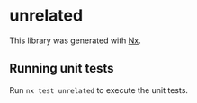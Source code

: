 # unrelated

This library was generated with [Nx](https://nx.dev).

## Running unit tests

Run `nx test unrelated` to execute the unit tests.
